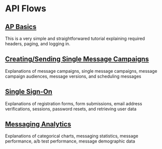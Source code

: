 # API Flows

## [AP Basics](https://docs.google.com/document/d/1S-iOsgKCdoP29f4dmhqSUEkrIhPgqy4LtCNMGth6TvA/)

This is a very simple and straightforwared tutorial explaining required headers, paging, and logging in.

## [Creating/Sending Single Message Campaigns](http://secondstreet.github.io/api-docs/flows/sending_an_email.html)

Explanations of message campaigns, single message campaigns, message campaign audiences, message versions, and scheduling messages

## [Single Sign-On](https://docs.google.com/document/d/1UI9gMAWRMPR2u8EryumVXSAELJknuErIpoqq7lDyBsc/edit)

Explanations of registration forms, form submissions, email address verifications, sessions, password resets, and retrieving user data

## [Messaging Analytics](https://docs.google.com/document/d/1Mb0h_b7SZCtRfhgc3Tge7Z9oa_YPLEUy9BAd2QxDl6A/edit)

Explanations of categorical charts, messaging statistics, message performance, a/b test performance, message demographic data
